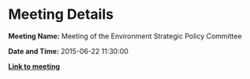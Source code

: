 # Meeting Details

**Meeting Name:** Meeting of the Environment Strategic Policy Committee

**Date and Time:** 2015-06-22 11:30:00

**<a href="https://www.limerick.ie/council/whats-on/meeting-environment-strategic-policy-committee" target="_blank">Link to meeting</a>**
